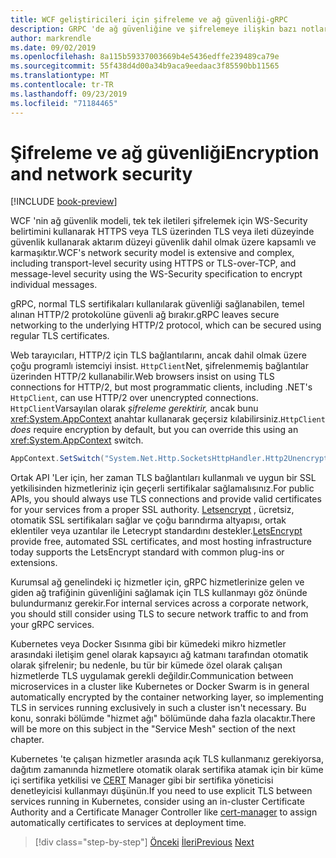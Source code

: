```yaml
---
title: WCF geliştiricileri için şifreleme ve ağ güvenliği-gRPC
description: GRPC 'de ağ güvenliğine ve şifrelemeye ilişkin bazı notlar
author: markrendle
ms.date: 09/02/2019
ms.openlocfilehash: 8a115b59337003669b4e5436edffe239489ca79e
ms.sourcegitcommit: 55f438d4d00a34b9aca9eedaac3f85590bb11565
ms.translationtype: MT
ms.contentlocale: tr-TR
ms.lasthandoff: 09/23/2019
ms.locfileid: "71184465"
---
```

# <a name="encryption-and-network-security"></a><span data-ttu-id="2f938-103">Şifreleme ve ağ güvenliği</span><span class="sxs-lookup"><span data-stu-id="2f938-103">Encryption and network security</span></span>

[!INCLUDE [book-preview](../../../includes/book-preview.md)]

<span data-ttu-id="2f938-104">WCF 'nin ağ güvenlik modeli, tek tek iletileri şifrelemek için WS-Security belirtimini kullanarak HTTPS veya TLS üzerinden TLS veya ileti düzeyinde güvenlik kullanarak aktarım düzeyi güvenlik dahil olmak üzere kapsamlı ve karmaşıktır.</span><span class="sxs-lookup"><span data-stu-id="2f938-104">WCF's network security model is extensive and complex, including transport-level security using HTTPS or TLS-over-TCP, and message-level security using the WS-Security specification to encrypt individual messages.</span></span>

<span data-ttu-id="2f938-105">gRPC, normal TLS sertifikaları kullanılarak güvenliği sağlanabilen, temel alınan HTTP/2 protokolüne güvenli ağ bırakır.</span><span class="sxs-lookup"><span data-stu-id="2f938-105">gRPC leaves secure networking to the underlying HTTP/2 protocol, which can be secured using regular TLS certificates.</span></span>

<span data-ttu-id="2f938-106">Web tarayıcıları, HTTP/2 için TLS bağlantılarını, ancak dahil olmak üzere çoğu programlı istemciyi insist. `HttpClient`Net, şifrelenmemiş bağlantılar üzerinden HTTP/2 kullanabilir.</span><span class="sxs-lookup"><span data-stu-id="2f938-106">Web browsers insist on using TLS connections for HTTP/2, but most programmatic clients, including .NET's `HttpClient`, can use HTTP/2 over unencrypted connections.</span></span> <span data-ttu-id="2f938-107">`HttpClient`Varsayılan olarak *şifreleme gerektirir,* ancak bunu <xref:System.AppContext> anahtar kullanarak geçersiz kılabilirsiniz.</span><span class="sxs-lookup"><span data-stu-id="2f938-107">`HttpClient` *does* require encryption by default, but you can override this using an <xref:System.AppContext> switch.</span></span>

```csharp
AppContext.SetSwitch("System.Net.Http.SocketsHttpHandler.Http2UnencryptedSupport", true);
```

<span data-ttu-id="2f938-108">Ortak API 'Ler için, her zaman TLS bağlantıları kullanmalı ve uygun bir SSL yetkilisinden hizmetleriniz için geçerli sertifikalar sağlamalısınız.</span><span class="sxs-lookup"><span data-stu-id="2f938-108">For public APIs, you should always use TLS connections and provide valid certificates for your services from a proper SSL authority.</span></span> <span data-ttu-id="2f938-109">[Letsencrypt](https://letsencrypt.org) , ücretsiz, otomatik SSL sertifikaları sağlar ve çoğu barındırma altyapısı, ortak eklentiler veya uzantılar ile Letecrypt standardını destekler.</span><span class="sxs-lookup"><span data-stu-id="2f938-109">[LetsEncrypt](https://letsencrypt.org) provide free, automated SSL certificates, and most hosting infrastructure today supports the LetsEncrypt standard with common plug-ins or extensions.</span></span>

<span data-ttu-id="2f938-110">Kurumsal ağ genelindeki iç hizmetler için, gRPC hizmetlerinize gelen ve giden ağ trafiğinin güvenliğini sağlamak için TLS kullanmayı göz önünde bulundurmanız gerekir.</span><span class="sxs-lookup"><span data-stu-id="2f938-110">For internal services across a corporate network, you should still consider using TLS to secure network traffic to and from your gRPC services.</span></span>

<span data-ttu-id="2f938-111">Kubernetes veya Docker Sısınma gibi bir kümedeki mikro hizmetler arasındaki iletişim genel olarak kapsayıcı ağ katmanı tarafından otomatik olarak şifrelenir; bu nedenle, bu tür bir kümede özel olarak çalışan hizmetlerde TLS uygulamak gerekli değildir.</span><span class="sxs-lookup"><span data-stu-id="2f938-111">Communication between microservices in a cluster like Kubernetes or Docker Swarm is in general automatically encrypted by the container networking layer, so implementing TLS in services running exclusively in such a cluster isn't necessary.</span></span> <span data-ttu-id="2f938-112">Bu konu, sonraki bölümde "hizmet ağı" bölümünde daha fazla olacaktır.</span><span class="sxs-lookup"><span data-stu-id="2f938-112">There will be more on this subject in the "Service Mesh" section of the next chapter.</span></span>

<span data-ttu-id="2f938-113">Kubernetes 'te çalışan hizmetler arasında açık TLS kullanmanız gerekiyorsa, dağıtım zamanında hizmetlere otomatik olarak sertifika atamak için bir küme içi sertifika yetkilisi ve [CERT](https://docs.cert-manager.io/en/latest/) Manager gibi bir sertifika yöneticisi denetleyicisi kullanmayı düşünün.</span><span class="sxs-lookup"><span data-stu-id="2f938-113">If you need to use explicit TLS between services running in Kubernetes, consider using an in-cluster Certificate Authority and a Certificate Manager Controller like [cert-manager](https://docs.cert-manager.io/en/latest/) to assign automatically certificates to services at deployment time.</span></span>

>[!div class="step-by-step"]
><span data-ttu-id="2f938-114">[Önceki](channel-credentials.md)
>[İleri](grpc-in-production.md)</span><span class="sxs-lookup"><span data-stu-id="2f938-114">[Previous](channel-credentials.md)
[Next](grpc-in-production.md)</span></span>
